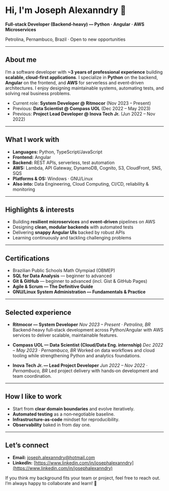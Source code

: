 # Hi, I'm Joseph Alexanndry 👋

**Full‑stack Developer (Backend‑heavy) — Python · Angular · AWS Microservices**

Petrolina, Pernambuco, Brazil · Open to new opportunities

---

## About me

I’m a software developer with **~3 years of professional experience** building **scalable, cloud‑first applications**. I specialize in **Python** on the backend, **Angular** on the frontend, and **AWS** for serverless and event‑driven architectures. I enjoy designing maintainable systems, automating tests, and solving real business problems.

* Current role: **System Developer @ Ritmocor** (Nov 2023 – Present)
* Previous: **Data Scientist @ Compass UOL** (Dec 2022 – May 2023)
* Previous: **Project Lead Developer @ Inova Tech Jr.** (Jun 2022 – Nov 2022)

---

## What I work with

* **Languages:** Python, TypeScript/JavaScript
* **Frontend:** Angular
* **Backend:** REST APIs, serverless, test automation
* **AWS:** Lambda, API Gateway, DynamoDB, Cognito, S3, CloudFront, SNS, SQS
* **Platforms & OS:** Windows · GNU/Linux
* **Also into:** Data Engineering, Cloud Computing, CI/CD, reliability & monitoring

---

## Highlights & interests

* Building **resilient microservices** and **event‑driven** pipelines on AWS
* Designing **clean, modular backends** with automated tests
* Delivering **snappy Angular UIs** backed by robust APIs
* Learning continuously and tackling challenging problems

---

## Certifications

* Brazilian Public Schools Math Olympiad (OBMEP)
* **SQL for Data Analysis** — beginner to advanced
* **Git & GitHub** — beginner to advanced (incl. Gist & GitHub Pages)
* **Agile & Scrum — The Definitive Guide**
* **GNU/Linux System Administration — Fundamentals & Practice**

---

## Selected experience

* **Ritmocor — System Developer**
  *Nov 2023 – Present · Petrolina, BR*
  Backend‑heavy full‑stack development across Python/Angular with AWS services to deliver scalable, maintainable features.

* **Compass UOL — Data Scientist (Cloud/Data Eng. internship)**
  *Dec 2022 – May 2023 · Pernambuco, BR*
  Worked on data workflows and cloud tooling while strengthening Python and analytics foundations.

* **Inova Tech Jr. — Lead Project Developer**
  *Jun 2022 – Nov 2022 · Pernambuco, BR*
  Led project delivery with hands‑on development and team coordination.

---

## How I like to work

* Start from **clear domain boundaries** and evolve iteratively.
* **Automated testing** as a non‑negotiable baseline.
* **Infrastructure‑as‑code** mindset for reproducibility.
* **Observability** baked in from day one.

---

## Let’s connect

* **Email:** [joseph.alexanndry@hotmail.com](mailto:joseph.alexanndry@hotmail.com)
* **LinkedIn:** [https://www.linkedin.com/in/josephalexanndry](https://www.linkedin.com/in/josephalexanndry)

If you think my background fits your team or project, feel free to reach out. I’m always happy to collaborate and learn! 🚀
